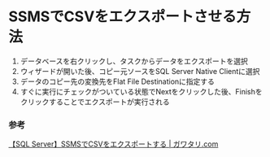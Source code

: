 # SSMSでCSVをエクスポートさせる方法

1. データベースを右クリックし、タスクからデータをエクスポートを選択
2. ウィザードが開いた後、コピー元ソースをSQL Server Native Clientに選択
3. データのコピー先の変換先をFlat File Destinationに指定する
4. すぐに実行にチェックがついている状態でNextをクリックした後、Finishをクリックすることでエクスポートが実行される

### 参考

[【SQL Server】SSMSでCSVをエクスポートする \| ガワタリ\.com](https://gawatari.com/ssms-csv/)